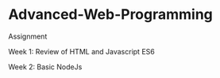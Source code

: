 # Advanced-Web-Programming

Assignment

Week 1: Review of HTML and Javascript ES6

Week 2: Basic NodeJs 
